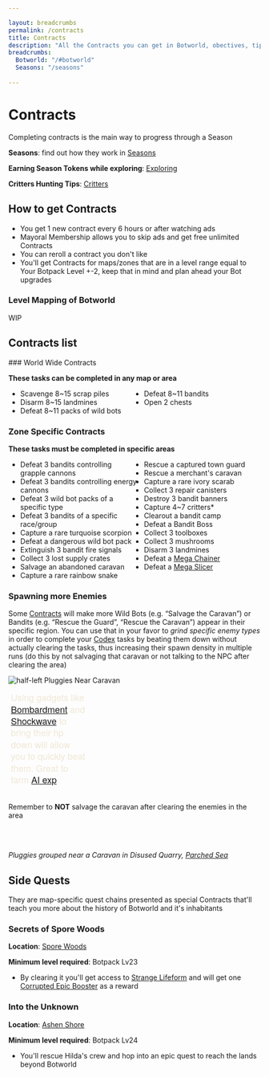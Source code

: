 ```yaml
---

layout: breadcrumbs
permalink: /contracts
title: Contracts
description: "All the Contracts you can get in Botworld, obectives, tips & rewards - Everything there is to know about it on the Botworld Adventure community Wiki!"
breadcrumbs:
  Botworld: "/#botworld"
  Seasons: "/seasons"
  
---
```


<style>
.ghcms-list ul {column-count: 2;}
h4 {display: inline-block; margin-block-start: 1em; margin-block-end: 1em; margin-inline-start: 0px; margin-inline-end: 0px; font: 18px/1.3 "Abel", "Helvetica Neue", Helvetica, Arial, sans-serif; color: #f0e7d5; font-weight: normal; margin: 0 0 20px; margin-top: 0px; margin-bottom: 0px; padding: 0px 10px 20px 5px; -webkit-text-size-adjust: 100%; width: 30%;}
h5 {display: inline-block; margin-block-start: 1em; margin-block-end: 1em; margin-inline-start: 0px; margin-inline-end: 0px; font: 16px/1.3 "Abel", "Helvetica Neue", Helvetica, Arial, sans-serif; color: #f0e7d5; font-weight: normal; margin: 0 0 20px; margin-top: 0px; margin-bottom: 0px; padding: 0px 10px 20px 5px; -webkit-text-size-adjust: 100%; width: 50%;}
</style>

<h1 id="contracts">Contracts</h1>

  <div class=" ghcms ghcms-intro">
Completing contracts is the main way to progress through a Season

**Seasons**: find out how they work in [Seasons](</seasons>)<br>

**Earning Season Tokens while exploring**: [Exploring](</exploring>)<br>

**Critters Hunting Tips**: [Critters](</critters>)

## How to get Contracts

- You get 1 new contract every 6 hours or after watching ads
- Mayoral Membership allows you to skip ads and get free unlimited Contracts
- You can reroll a contract you don't like
- You'll get Contracts for maps/zones that are in a level range equal to Your Botpack Level +-2, keep that in mind and plan ahead your Bot upgrades


### Level Mapping of Botworld

WIP
  </div>
 
 
<h2 id="contracts-list">Contracts list</h2>
<div class=" ghcms ghcms-list">
### World Wide Contracts

**These tasks can be completed in any map or area**

- Scavenge 8\~15 scrap piles
- Disarm 8\~15 landmines
- Defeat 8\~11 packs of wild bots
- Defeat 8\~11 bandits
- Open 2 chests


### Zone Specific Contracts

**These tasks must be completed in specific areas**

- Defeat 3 bandits controlling grapple cannons
- Defeat 3 bandits controlling energy cannons
- Defeat 3 wild bot packs of a specific type
- Defeat 3 bandits of a specific race/group
- Capture a rare turquoise scorpion
- Defeat a dangerous wild bot pack
- Extinguish 3 bandit fire signals
- Collect 3 lost supply crates
- Salvage an abandoned caravan
- Capture a rare rainbow snake
- Rescue a captured town guard
- Rescue a merchant's caravan
- Capture a rare ivory scarab
- Collect 3 repair canisters
- Destroy 3 bandit banners
- Capture 4\~7 critters\*
- Clearout a bandit camp
- Defeat a Bandit Boss
- Collect 3 toolboxes
- Collect 3 mushrooms
- Disarm 3 landmines
- Defeat a [Mega Chainer](</mega-chainer>)
- Defeat a [Mega Slicer](</mega-slicer>)


### Spawning more Enemies<br>



Some [Contracts](</contracts>) will make more Wild Bots (e.g. “Salvage the Caravan”) or Bandits (e.g. “Rescue the Guard”, “Rescue the Caravan”) appear in their specific region. You can use that in your favor to *grind specific enemy types* in order to complete your [Codex](</codex>) tasks by beating them down without actually clearing the tasks, thus increasing their spawn density in multiple runs (do this by not salvaging that caravan or not talking to the NPC after clearing the area)<br>

![half-left Pluggies Near Caravan](<https://cdn.discordapp.com/attachments/923510071026155550/996136135560540301/unknown.png>)

#### Using gadgets like [Bombardment](</gadgets#bombardment>) and [Shockwave](</gadgets#shockwave>) to bring their hp down will allow you to quickly beat them. Great to farm [AI exp](</ai>)<br>

<br>

Remember to **NOT** salvage the caravan after clearing the enemies in the area

<br>

<br>

*Pluggies grouped near a Caravan in Disused Quarry, [Parched Sea](</maps#parched-sea>)*
</div>

<h2 id="side-quests">Side Quests</h2>
<div class="ghcms ghcms-list2">
They are map-specific quest chains presented as special Contracts that'll teach you more about the history of Botworld and it's inhabitants

### Secrets of Spore Woods

**Location**: [Spore Woods](</maps#spore-woods>) <br>

**Minimum level required**: Botpack Lv23

- By clearing it you'll get access to [Strange Lifeform](</codex#spore-woods>) and will get one [Corrupted Epic Booster](</boosters>) as a reward


### Into the Unknown

**Location**: [Ashen Shore](</maps#ashen-shore>)<br>

**Minimum level required**: Botpack Lv24

- You'll rescue Hilda's crew and hop into an epic quest to reach the lands beyond Botworld
</div>
